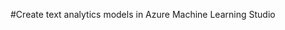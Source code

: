 <properties
	pageTitle="Create text analytics models in Azure Machine Learning Studio | Microsoft Azure"
	description="How to create text analytics models in Azure Machine Learning Studio using modules for text preprocessing, N-grams, feature hashing and topic modeling"
	services="machine-learning"
	documentationCenter=""
	authors="rastala"
	manager=""
	editor=""/>

<tags
	ms.service="machine-learning"
	ms.workload="data-services"
	ms.tgt_pltfrm="na"
	ms.devlang="na"
	ms.topic="article"
	ms.date="08/19/2016"
	ms.author="roastala" />


#Create text analytics models in Azure Machine Learning Studio
